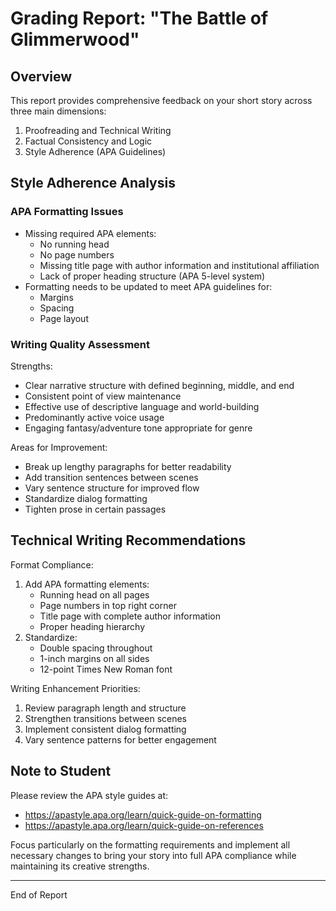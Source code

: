 # Grading Report: "The Battle of Glimmerwood"

## Overview
This report provides comprehensive feedback on your short story across three main dimensions:
1. Proofreading and Technical Writing
2. Factual Consistency and Logic
3. Style Adherence (APA Guidelines)

## Style Adherence Analysis

### APA Formatting Issues
- Missing required APA elements:
  - No running head
  - No page numbers
  - Missing title page with author information and institutional affiliation
  - Lack of proper heading structure (APA 5-level system)
- Formatting needs to be updated to meet APA guidelines for:
  - Margins
  - Spacing
  - Page layout

### Writing Quality Assessment

Strengths:
- Clear narrative structure with defined beginning, middle, and end
- Consistent point of view maintenance
- Effective use of descriptive language and world-building
- Predominantly active voice usage
- Engaging fantasy/adventure tone appropriate for genre

Areas for Improvement:
- Break up lengthy paragraphs for better readability
- Add transition sentences between scenes
- Vary sentence structure for improved flow
- Standardize dialog formatting
- Tighten prose in certain passages

## Technical Writing Recommendations

Format Compliance:
1. Add APA formatting elements:
   - Running head on all pages
   - Page numbers in top right corner
   - Title page with complete author information
   - Proper heading hierarchy
2. Standardize:
   - Double spacing throughout
   - 1-inch margins on all sides
   - 12-point Times New Roman font

Writing Enhancement Priorities:
1. Review paragraph length and structure
2. Strengthen transitions between scenes
3. Implement consistent dialog formatting
4. Vary sentence patterns for better engagement

## Note to Student
Please review the APA style guides at:
- https://apastyle.apa.org/learn/quick-guide-on-formatting
- https://apastyle.apa.org/learn/quick-guide-on-references

Focus particularly on the formatting requirements and implement all necessary changes to bring your story into full APA compliance while maintaining its creative strengths.

---
End of Report